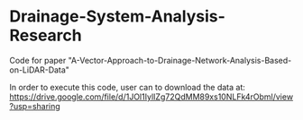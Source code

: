 # Drainage-System-Analysis-Research
Code for paper "A-Vector-Approach-to-Drainage-Network-Analysis-Based-on-LiDAR-Data"

In order to execute this code, user can to download the data at: https://drive.google.com/file/d/1JOl1IylIZg72QdMM89xs10NLFk4rObml/view?usp=sharing
